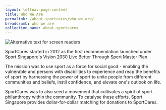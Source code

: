 ```yaml
---
layout: leftnav-page-content
title: Who We Are
permalink: /about-sportcares/who-we-are/
breadcrumb: who we are
collection_name: about-sportcares
---
```


![Alternative text for screen readers](/images/about-us-main.jpg)

SportCares started in 2012 as the first recommendation launched under Sport Singapore's Vision 2030 Live Better Through Sport Master Plan.  

The mission was to use sport as a force for social good - enabling the vulnerable and persons with disabilities to experience and reap the benefits of sport by harnessing the power of sport to unite people from different communities and beliefs, instil confidence, and elevate one's outlook on life.

SportCares was to also seed a movement that cultivates a spirit of sport philanthropy within the community.  To catalyse these efforts, Sport Singapore provides dollar-for-dollar matching for donations to SportCares.
